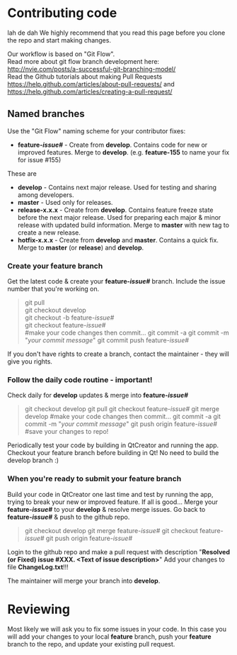 # Contributing code
lah de dah
We highly recommend that you read this page before you clone the repo and start making changes. 

Our workflow is based on "Git Flow".    
Read more about git flow branch development here: http://nvie.com/posts/a-successful-git-branching-model/  
Read the Github tutorials about making Pull Requests https://help.github.com/articles/about-pull-requests/ and https://help.github.com/articles/creating-a-pull-request/  

## Named branches

Use the "Git Flow" naming scheme for your contributor fixes:
* **feature-_issue#_** - Create from **develop**. Contains code for new or improved features. Merge to **develop**. (e.g. **feature-155** to name your fix for issue #155)

These are 
* **develop** - Contains next major release. Used for testing and sharing among developers. 
* **master** - Used only for releases.
* **release-x.x.x** - Create from **develop**. Contains feature freeze state before the next major release. Used for preparing each major & minor release with updated build information. Merge to **master** with new tag to create a new release.
* **hotfix-x.x.x** - Create from **develop** and **master**. Contains a quick fix. Merge to **master** (or **release**) and **develop**.


### Create your feature branch

Get the latest code & create your **feature-_issue#_** branch.  Include the issue number that you're working on.

> git pull  
git checkout develop                 
git checkout -b feature-_issue#_   
git checkout feature-_issue#_      
#make your code changes then commit...
git commit -a
git commit -m "_your commit message_"
git commit push feature-_issue#_   

If you don't have rights to create a branch, contact the maintainer - they will give you rights.


### Follow the daily code routine - important!

Check daily for **develop** updates & merge into **feature-_issue#_**

>git checkout develop
git pull
git checkout feature-_issue#_
git merge develop
#make your code changes then commit...
git commit -a
git commit -m "_your commit message_"
git push origin  feature-_issue#_    #save your changes to repo!

Periodically test your code by building in QtCreator and running the app.
Checkout your feature branch before building in Qt! 
No need to build the develop branch :)


### When you're ready to submit your feature branch

Build your code in QtCreator one last time and test by running the app, trying to break your new or improved feature.
If all is good...
Merge your **feature-_issue#_** to your **develop** & resolve merge issues.
Go back to **feature-_issue#_** & push  to the github repo.

>git checkout develop
git merge feature-_issue_#
git checkout feature-_issue#_
git push origin feature-_issue#_

Login to the github repo and make a pull request with description "**Resolved (or Fixed) issue #XXX. \<Text of issue description\>**"
Add your changes to file **ChangeLog.txt**!!!

The maintainer will merge your branch into **develop**.
 

# Reviewing 
Most likely we will ask you to fix some issues in your code. In this case you will add your changes to your local **feature** branch, push your **feature** branch to the repo, and update your existing pull request. 

